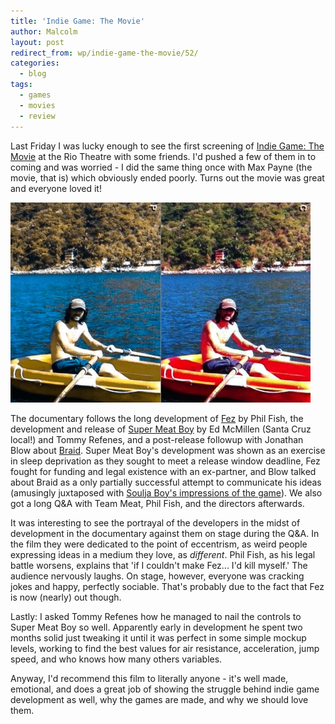 ```yaml
---
title: 'Indie Game: The Movie'
author: Malcolm
layout: post
redirect_from: wp/indie-game-the-movie/52/
categories:
  - blog
tags:
  - games
  - movies
  - review
---
```


Last Friday I was lucky enough to see the first screening of [Indie Game: The Movie][1] at the Rio Theatre with some friends. I'd pushed a few of them in to coming and was worried - I did the same thing once with Max Payne (the movie, that is) which obviously ended poorly. Turns out the movie was great and everyone loved it!

![The directors](/assets/photo.jpg)

The documentary follows the long development of [Fez][2] by Phil Fish, the development and release of [Super Meat Boy][3] by Ed McMillen (Santa Cruz local!) and Tommy Refenes, and a post-release followup with Jonathan Blow about [Braid][4]. Super Meat Boy's development was shown as an exercise in sleep deprivation as they sought to meet a release window deadline, Fez fought for funding and legal existence with an ex-partner, and Blow talked about Braid as a only partially successful attempt to communicate his ideas (amusingly juxtaposed with [Soulja Boy's impressions of the game][5]). We also got a long Q&A with Team Meat, Phil Fish, and the directors afterwards.

It was interesting to see the portrayal of the developers in the midst of development in the documentary against them on stage during the Q&A. In the film they were dedicated to the point of eccentrism, as weird people expressing ideas in a medium they love, as *different*. Phil Fish, as his legal battle worsens, explains that 'if I couldn't make Fez... I'd kill myself.' The audience nervously laughs. On stage, however, everyone was cracking jokes and happy, perfectly sociable. That's probably due to the fact that Fez is now (nearly) out though.

Lastly: I asked Tommy Refenes how he managed to nail the controls to Super Meat Boy so well. Apparently early in development he spent two months solid just tweaking it until it was perfect in some simple mockup levels, working to find the best values for air resistance, acceleration, jump speed, and who knows how many others variables.

Anyway, I'd recommend this film to literally anyone - it's well made, emotional, and does a great job of showing the struggle behind indie game development as well, why the games are made, and why we should love them.

 [1]: http://www.indiegamethemovie.com/
 [2]: http://polytroncorporation.com/61-2
 [3]: http://supermeatboy.com/
 [4]: http://braid-game.com/
 [5]: http://www.youtube.com/watch?v=xSXofLK5hFQ